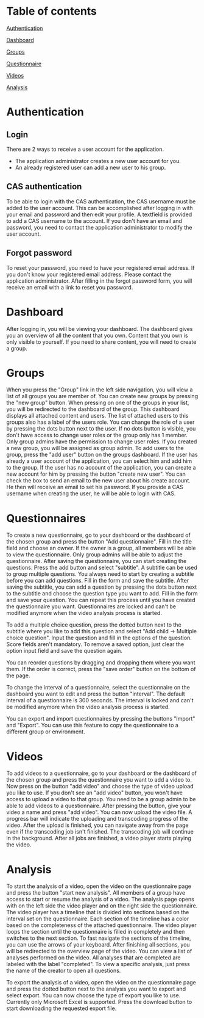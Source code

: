 # Table of contents

[Authentication](#authentication)

[Dashboard](#dashboard)

[Groups](#groups)

[Questionnaire](#questionnaires)

[Videos](#videos)

[Analysis](#analysis)


# Authentication

## Login

There are 2 ways to receive a user account for the application.

- The application administrator creates a new user account for you.
- An already registered user can add a new user to his group.

## CAS authentication

To be able to login with the CAS authentication, the CAS username must be added to the user account.
This can be accomplished after logging in with your email and password and then edit your profile. A textfield is provided to add a CAS username to the account. If you don't have an email and password, you need to contact the application administrator to modify the user account.

## Forgot password

To reset your password, you need to have your registered email address. If you don't know your registered email address. Please contact the application administrator. After filling in the forgot password form, you will receive an email with a link to reset you password.

# Dashboard

After logging in, you will be viewing your dashboard. The dashboard gives you an overview of all the content that you own. Content that you own is only visible to yourself. If you need to share content, you will need to create a group.

# Groups

When you press the "Group" link in the left side navigation, you will view a list of all groups you are member of. You can create new groups by pressing the "new group" button. When pressing on one of the groups in your list, you will be redirected to the dashboard of the group. This dashboard displays all attached content and users. The list of attached users to this groups also has a label of the users role. You can change the role of a user by pressing the dots button next to the user. If no dots button is visible, you don't have access to change user roles or the group only has 1 member. Only group admins have the permission to change user roles. If you created a new group, you will be assigned as group admin. To add users to the group, press the "add user" button on the groups dashboard. If the user has already a user account of the application, you can select him and add him to the group. If the user has no account of the application, you can create a new account for him by pressing the button "create new user". You can check the box to send an email to the new user about his create account. He then will receive an email to set his password. If you provide a CAS username when creating the user, he will be able to login with CAS.

# Questionnaires

To create a new questionnaire, go to your dashboard or the dashboard of the chosen group and press the button "Add questionnaire". Fill in the title field and choose an owner. If the owner is a group, all members will be able to view the questionnaire. Only group admins will be able to adjust the questionnaire. After saving the questionnaire, you can start creating the questions. Press the add button and select "subtitle". A subtitle can be used to group multiple questions. You always need to start by creating a subtitle before you can add questions. Fill in the form and save the subtitle. After saving the subtitle, you can add a question by pressing the dots button next to the subtitle and choose the question type you want to add. Fill in the form and save your question. You can repeat this process until you have created the questionnaire you want. Questionnaires are locked and can't be modified anymore when the video analysis process is started.

To add a multiple choice question, press the dotted button next to the subtitle where you like to add this question and select "Add child -> Multiple choice question". Input the question and fill in the options of the question. Score fields aren't mandatory. To remove a saved option, just clear the option input field and save the question again.

You can reorder questions by dragging and dropping them where you want them. If the order is correct, press the "save order" button on the bottom of the page.

To change the interval of a questionnaire, select the questionnaire on the dashboard you want to edit and press the button "interval". The default interval of a questionnaire is 300 seconds. The interval is locked and can't be modified anymore when the video analysis process is started.

You can export and import questionnaires by pressing the buttons "Import" and "Export". You can use this feature to copy the questionnaire to a different group or environment.

# Videos

To add videos to a questionnaire, go to your dashboard or the dashboard of the chosen group and press the questionnaire you want to add a video to. Now press on the button "add video" and choose the type of video upload you like to use. If you don't see an "add video" button, you won't have access to upload a video to that group. You need to be a group admin to be able to add videos to a questionnaire. After pressing the button, give your video a name and press "add video". You can now upload the video file. A progress bar will indicate the uploading and transcoding progress of the video. After the upload is finished, you can navigate away from the page even if the transcoding job isn't finished. The transcoding job will continue in the background. After all jobs are finished, a video player starts playing the video.

# Analysis

To start the analysis of a video, open the video on the questionnaire page and press the button "start new analysis". All members of a group have access to start or resume the analysis of a video. The analysis page opens with on the left side the video player and on the right side the questionnaire. The video player has a timeline that is divided into sections based on the interval set on the questionnaire. Each section of the timeline has a color based on the completeness of the attached questionnaire. The video player loops the section until the questionnaire is filled in completely and then switches to the next section. To fast navigate the sections of the timeline, you can use the arrows of your keyboard. After finishing all sections, you will be redirected to the overview page of the video. You can view a list of analyses performed on the video. All analyses that are completed are labeled with the label "completed". To view a specific analysis, just press the name of the creator to open all questions.  

To export the analysis of a video, open the video on the questionnaire page and press the dotted button next to the analysis you want to export and select export. You can now choose the type of export you like to use. Currently only Microsoft Excel is supported. Press the download button to start downloading the requested export file.
